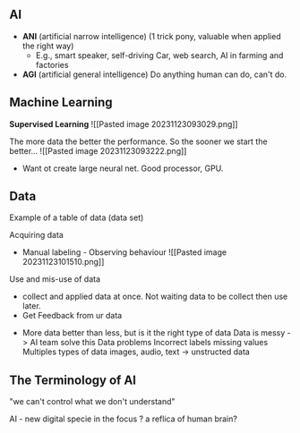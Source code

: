 ## AI
+ **ANI** (artificial narrow intelligence)
		(1 trick pony, valuable when applied the right way)
	+ E.g., smart speaker, self-driving
		Car, web search, AI in farming
		and factories
+ **AGI** (artificial general intelligence)
		Do anything human can do, can't do.

## Machine Learning

**Supervised Learning**
![[Pasted image 20231123093029.png]]



The more data the better the performance. So the sooner we start the better...
![[Pasted image 20231123093222.png]]
+ Want ot create large neural net. Good processor, GPU. 


## Data 
Example of a table of data (data set)

Acquiring data
+ Manual labeling - Observing behaviour
![[Pasted image 20231123101510.png]]


Use and mis-use of data
- collect and applied data at once. Not waiting data to be collect then use later.
- Get Feedback from ur data

+ More data better than less, but is it the right type of data
Data is messy -> AI team solve this
	Data problems
		Incorrect labels
		missing values
Multiples types of data
	images, audio, text -> unstructed data


## The Terminology of AI
"we can't control what we don't understand"

AI - new digital specie in the focus ? 
a reflica of human brain?

